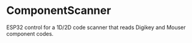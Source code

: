 # ComponentScanner
ESP32 control for a 1D/2D code scanner that reads Digikey and Mouser component codes.
